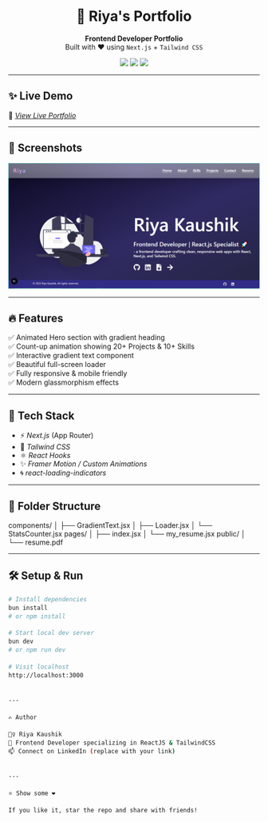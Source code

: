 
<h1 align="center">🚀 Riya's Portfolio</h1>

<p align="center">
  <b>Frontend Developer Portfolio</b> <br/>
  Built with ❤️ using <code>Next.js</code> + <code>Tailwind CSS</code>
</p>

<p align="center">
  <img src="https://img.shields.io/badge/Next.js-13-blue?style=for-the-badge&logo=next.js" />
  <img src="https://img.shields.io/badge/TailwindCSS-3-06B6D4?style=for-the-badge&logo=tailwindcss" />
  <img src="https://img.shields.io/badge/Deployed-Vercel-black?style=for-the-badge&logo=vercel" />
</p>

---

## ✨ Live Demo

🚀 *[View Live Portfolio](https://github.com/riya1807pro/riya-kaushik-portfolio)*

---

## 📸 Screenshots

![alt text](image.png)
 
---

## 🔥 Features

✅ Animated Hero section with gradient heading  
✅ Count-up animation showing 20+ Projects & 10+ Skills  
✅ Interactive gradient text component  
✅ Beautiful full-screen loader  
✅ Fully responsive & mobile friendly  
✅ Modern glassmorphism effects  

---

## 🚀 Tech Stack

- ⚡ *Next.js* (App Router)
- 🎨 *Tailwind CSS*
- ⚛️ *React Hooks*
- ✨ *Framer Motion / Custom Animations*
- 🌀 *react-loading-indicators*

---

## 📂 Folder Structure

components/ │   ├── GradientText.jsx │   ├── Loader.jsx │   └── StatsCounter.jsx pages/ │   ├── index.jsx │   └── my_resume.jsx public/ │   └── resume.pdf

---

## 🛠 Setup & Run

```bash
# Install dependencies
bun install 
# or npm install

# Start local dev server
bun dev
# or npm run dev

# Visit localhost
http://localhost:3000


---

✍️ Author

💁‍♀️ Riya Kaushik
🎨 Frontend Developer specializing in ReactJS & TailwindCSS
📫 Connect on LinkedIn (replace with your link)


---

⭐ Show some ❤️

If you like it, star the repo and share with friends!